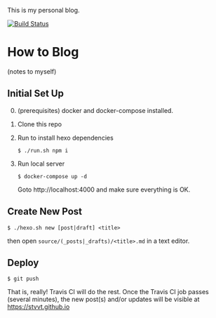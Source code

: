This is my personal blog.

[![Build Status](https://travis-ci.org/stvvt/stvvt.github.io.svg?branch=source)](https://travis-ci.org/stvvt/stvvt.github.io)

# How to Blog

(notes to myself)

## Initial Set Up

0. (prerequisites) docker and docker-compose installed.
1. Clone this repo
1. Run to install hexo dependencies
    ```
    $ ./run.sh npm i
    ```
1. Run local server
    ```
    $ docker-compose up -d
    ```

    Goto http://localhost:4000 and make sure everything is OK.

## Create New Post
```
$ ./hexo.sh new [post|draft] <title>
```
then open `source/(_posts|_drafts)/<title>.md` in a text editor.

## Deploy
```
$ git push
```
That is, really! Travis CI will do the rest. Once the Travis CI job passes (several minutes), the new post(s) and/or updates will be visible at https://stvvt.github.io